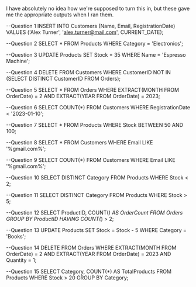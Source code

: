 I have absolutely no idea how we're supposed to turn this in, but these gave me the appropriate outputs when I ran them.


--Question 1
INSERT INTO Customers (Name, Email, RegistrationDate) 
VALUES ('Alex Turner', 'alex.turner@mail.com', CURRENT_DATE);


--Question 2
SELECT * FROM Products WHERE Category = 'Electronics';

--Question 3
UPDATE Products SET Stock = 35 WHERE Name = 'Espresso Machine';

--Question 4
DELETE FROM Customers 
WHERE CustomerID NOT IN (SELECT DISTINCT CustomerID FROM Orders);

--Question 5
SELECT * FROM Orders 
WHERE EXTRACT(MONTH FROM OrderDate) = 2 
AND EXTRACT(YEAR FROM OrderDate) = 2023;

--Question 6
SELECT COUNT(*) FROM Customers 
WHERE RegistrationDate < '2023-01-10';

--Question 7
SELECT * FROM Products 
WHERE Stock BETWEEN 50 AND 100;

--Question 8
SELECT * FROM Customers 
WHERE Email LIKE '%gmail.com%';

--Question 9
SELECT COUNT(*) FROM Customers 
WHERE Email LIKE '%gmail.com%';

--Question 10
SELECT DISTINCT Category FROM Products 
WHERE Stock < 2;

--Question 11
SELECT DISTINCT Category FROM Products 
WHERE Stock > 5;

--Question 12
SELECT ProductID, COUNT(*) AS OrderCount 
FROM Orders 
GROUP BY ProductID 
HAVING COUNT(*) > 2;

--Question 13
UPDATE Products 
SET Stock = Stock - 5 
WHERE Category = 'Books';

--Question 14
DELETE FROM Orders 
WHERE EXTRACT(MONTH FROM OrderDate) = 2 
AND EXTRACT(YEAR FROM OrderDate) = 2023 
AND Quantity = 1;

--Question 15
SELECT Category, COUNT(*) AS TotalProducts 
FROM Products 
WHERE Stock > 20 
GROUP BY Category;